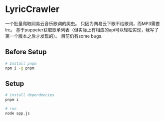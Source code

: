# LyricCrawler
一个批量爬取网易云音乐歌词的爬虫。
只因为网易云下歌不给歌词，而MP3需要lrc。
基于puppeter获取歌单列表（但实际上有相应的api可以轻松实现，我写了第一个版本之后才发现的）。
目前仍有some bugs.
## Before Setup
```bash
# Install pnpm
npm i -g pnpm
```
## Setup
```bash
# install dependencies
pnpm i

# run
node app.js
```
